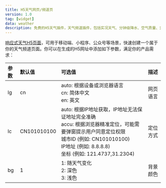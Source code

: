 ```yaml
---
title: H5天气网页/频道页
version: 1.0
tag: [widget]
data: weather
description: 免费的H5天气插件，天气频道插件，包括实况天气、分钟级降水、空气质量、灾害预警、30天预报、生活指数、台风路径等天气内容，支持自定义样式，快速为你的应用创建一个天气频道页。
---
```

[响应式天气H5页面](/widget/page)，可用于移动端、小程序、公众号等场景，快速创建一个属于你的天气频道页面。你可以在生成的H5网址中添加如下参数，满足你的产品需求：

| 参数     | 默认值     | 可选值                                                       | 描述          |
| :--------- | :---------- | :----------------------------------------------------------- | :------------------- |
| lg         | cn          | auto: 根据设备或浏览器语言<br />cn: 简体中文<br />en: 英文                | 网页语言      |
| lc         | CN101010100 | auto: 根据IP地址获取，IP地址无法保证地址完全准确<br />accu: 根据浏览器精准定位，可能需要弹窗提示用户同意定位权限<br />城市ID (例如: CN101010100)<br />IP地址 (例如: 8.8.8.8)<br />坐标 (例如: 121.4737,31.2304) | 定位方式 |
| bg | 1           | 1: 随天气变化<br />2: 深色<br />3: 浅色                    | 背景颜色     |


